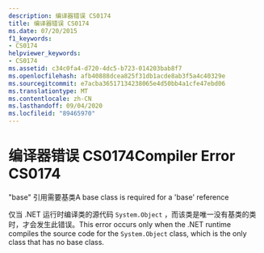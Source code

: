 ```yaml
---
description: 编译器错误 CS0174
title: 编译器错误 CS0174
ms.date: 07/20/2015
f1_keywords:
- CS0174
helpviewer_keywords:
- CS0174
ms.assetid: c34c0fa4-d720-4dc5-b723-014203bab8f7
ms.openlocfilehash: afb40888dcea825f31db1acde8ab3f5a4c40329e
ms.sourcegitcommit: e7acba36517134238065e4d50bb4a1cfe47ebd06
ms.translationtype: MT
ms.contentlocale: zh-CN
ms.lasthandoff: 09/04/2020
ms.locfileid: "89465970"
---
```

# <a name="compiler-error-cs0174"></a><span data-ttu-id="695cd-103">编译器错误 CS0174</span><span class="sxs-lookup"><span data-stu-id="695cd-103">Compiler Error CS0174</span></span>
<span data-ttu-id="695cd-104">"base" 引用需要基类</span><span class="sxs-lookup"><span data-stu-id="695cd-104">A base class is required for a 'base' reference</span></span>  
  
 <span data-ttu-id="695cd-105">仅当 .NET 运行时编译类的源代码 `System.Object` ，而该类是唯一没有基类的类时，才会发生此错误。</span><span class="sxs-lookup"><span data-stu-id="695cd-105">This error occurs only when the .NET runtime compiles the source code for the `System.Object` class, which is the only class that has no base class.</span></span>
